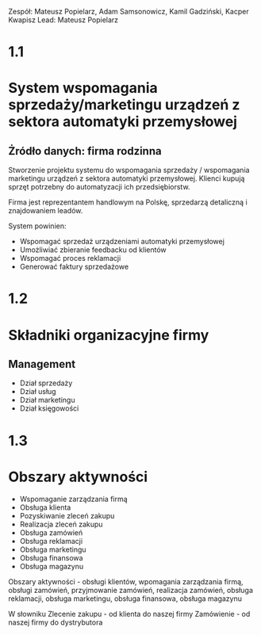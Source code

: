 
Zespół: Mateusz Popielarz, Adam Samsonowicz, Kamil Gadziński, Kacper Kwapisz
Lead: Mateusz Popielarz

# 1.1
# System wspomagania sprzedaży/marketingu urządzeń z sektora automatyki przemysłowej
## Żródło danych: firma rodzinna

Stworzenie projektu systemu do wspomagania sprzedaży / wspomagania marketingu urządzeń z sektora automatyki przemysłowej. Klienci kupują sprzęt potrzebny do automatyzacji ich przedsiębiorstw.

Firma jest reprezentantem handlowym na Polskę, sprzedarzą detaliczną i znajdowaniem leadów.

System powinien:
- Wspomagać sprzedaż urządzeniami automatyki przemysłowej
- Umożliwiać zbieranie feedbacku od klientów
- Wspomagać proces reklamacji
- Generować faktury sprzedażowe

# 1.2
# Składniki organizacyjne firmy
## Management
- Dział sprzedaży
- Dział usług
- Dział marketingu
- Dział księgowości

# 1.3
# Obszary aktywności
- Wspomaganie zarządzania firmą
- Obsługa klienta
- Pozyskiwanie zleceń zakupu
- Realizacja zleceń zakupu
- Obsługa zamówień
- Obsługa reklamacji
- Obsługa marketingu
- Obsługa finansowa
- Obsługa magazynu

Obszary aktywności - obsługi klientów, wpomagania zarządzania firmą, obsługi zamówień, przyjmowanie zamówień, realizacja zamówień, obsługa reklamacji, obsługa marketingu, obsługa finansowa, obsługa magazynu

W słowniku 
Zlecenie zakupu - od klienta do naszej firmy
Zamówienie - od naszej firmy do dystrybutora



